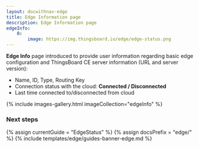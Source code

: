 ```yaml
---
layout: docwithnav-edge
title: Edge Information page
description: Edge Information page
edgeInfo:
    0:
        image: https://img.thingsboard.io/edge/edge-status.png
---
```


**Edge Info** page introduced to provide user information regarding basic edge configuration and ThingsBoard CE server information (URL and server version): 
* Name, ID, Type, Routing Key
* Connection status with the cloud: **Connected / Disconnected**
* Last time connected to/disconnected from cloud

{% include images-gallery.html imageCollection="edgeInfo" %}

### Next steps

{% assign currentGuide = "EdgeStatus" %}
{% assign docsPrefix = "edge/" %}
{% include templates/edge/guides-banner-edge.md %}
